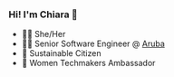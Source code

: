 
<h3>Hi! I'm Chiara 👋</h3>
<ul>
  <li>🏳️‍🌈 	She/Her</li>
  <li>👩‍💻  Senior Software Engineer @ <a href="https://www.aruba.it/">Aruba</a></li>
  <li>🌱  Sustainable Citizen</li>
  <li>🖖  Women Techmakers Ambassador</li>
<ul>

<!--
**kiaruzza/kiaruzza** is a ✨ _special_ ✨ repository because its `README.md` (this file) appears on your GitHub profile.

Here are some ideas to get you started:

- 🔭 I’m currently working on ...
- 🌱 I’m currently learning ...
- 👯 I’m looking to collaborate on ...
- 🤔 I’m looking for help with ...
- 💬 Ask me about ...
- 📫 How to reach me: ...
- 😄 Pronouns: ...
- ⚡ Fun fact: ...
-->
